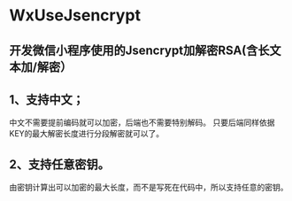 # WxUseJsencrypt
## 开发微信小程序使用的Jsencrypt加解密RSA(含长文本加/解密）
## 1、支持中文；
中文不需要提前编码就可以加密，后端也不需要特别解码。
只要后端同样依据KEY的最大解密长度进行分段解密就可以了。

## 2、支持任意密钥。
由密钥计算出可以加密的最大长度，而不是写死在代码中，所以支持任意的密钥。
